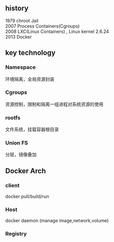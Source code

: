 ## history
1979 chroot Jail    
2007 Process Containers(Cgroups)   
2008 LXC(Linux Containers) , Linux kernel 2.6.24  
2013 Docker

## key technology
### Namespace
环境隔离，全局资源封装
### Cgroups
资源控制，限制和隔离一组进程对系统资源的使用
### rootfs
文件系统，挂载容器根目录
### Union FS  
分层，镜像叠加


## Docker Arch
### client
docker pull/build/run 
### Host
docker daemon (manage image,network,volume)
### Registry
